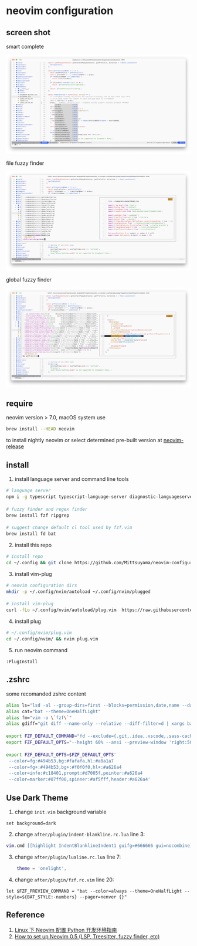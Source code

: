# neovim configuration

## screen shot

smart complete

![smart_complete](./cmp.jpg)

file fuzzy finder

![file-fuzzy-filder](./files-fuzzy-finder.jpg)

global fuzzy finder

![global-fuzzy-finder](./global-fuzzy-finder.jpg)

## require

neovim version > 7.0, macOS system use 

```bash
brew install --HEAD neovim
```

to install nightly neovim or select determined pre-built version at [neovim-release](https://github.com/neovim/neovim/releases/tag/v0.7.0)

## install

1. install language server and command line tools

```bash
# language server
npm i -g typescript typescript-language-server diagnostic-languageserver

# fuzzy finder and regex finder
brew install fzf ripgrep

# suggest change default cl tool used by fzf.vim
brew install fd bat
```

2. install this repo

```bash
# install repo
cd ~/.config && git clone https://github.com/Mittsuyama/neovim-configuration.git nvim
```

3. install vim-plug

```bash
# neovim configuration dirs
mkdir -p ~/.config/nvim/autoload ~/.config/nvim/plugged

# install vim-plug
curl -fLo ~/.config/nvim/autoload/plug.vim  https://raw.githubusercontent.com/junegunn/vim-plug/master/plug.vim
```

4. install plug

```bash
# ~/.config/nvim/plug.vim
cd ~/.config/nvim/ && nvim plug.vim
```

5. run neovim command

```vim
:PlugInstall
```

## .zshrc

some recomanded zshrc content

```zsh
alias ls="lsd -al --group-dirs=first --blocks=permission,date,name --date=relative"
alias cat="bat --theme=OneHalfLight"
alias fm="vim -o \`fzf\`"
alias gdiff="git diff --name-only --relative --diff-filter=d | xargs bat --theme=OneHalfLight --diff"

export FZF_DEFAULT_COMMAND="fd --exclude={.git,.idea,.vscode,.sass-cache,node_modules,build} --type f -H"
export FZF_DEFAULT_OPTS="--height 60% --ansi --preview-window 'right:50%' --preview 'bat --color=always --theme=OneHalfLight --style=header,grid,numbers --diff {}'"

export FZF_DEFAULT_OPTS=$FZF_DEFAULT_OPTS'
 --color=fg:#494b53,bg:#fafafa,hl:#a0a1a7
 --color=fg+:#494b53,bg+:#f0f0f0,hl+:#a626a4
 --color=info:#c18401,prompt:#d7005f,pointer:#a626a4
 --color=marker:#87ff00,spinner:#af5fff,header:#a626a4'
```

## Use Dark Theme

1. change `init.vim` background variable

```vim
set background=dark
```

2. change `after/plugin/indent-blankline.rc.lua` line 3:

```lua
vim.cmd [[highlight IndentBlanklineIndent1 guifg=#666666 gui=nocombine]]
```

3. change `after/plugin/lualine.rc.lua` line 7:

```lua
    theme = 'onelight',
```

4. change `after/plugin/fzf.rc.vim` line 20:

```vim
let $FZF_PREVIEW_COMMAND = "bat --color=always --theme=OneHalfLight --style=${BAT_STYLE:-numbers} --pager=nenver {}"
```

## Reference

1. [Linux 下 Neovim 配置 Python 开发环境指南](https://jdhao.github.io/2018/09/05/centos_nvim_install_use_guide/)
2. [How to set up Neovim 0.5 (LSP, Treesitter, fuzzy finder, etc)](https://www.youtube.com/watch?v=FW2X1CXrU1w)
